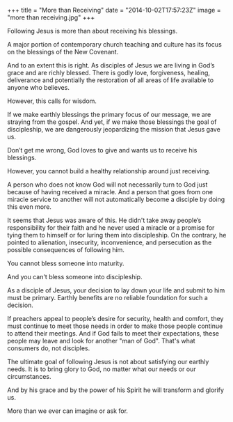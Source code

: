 +++
title = "More than Receiving"
date = "2014-10-02T17:57:23Z"
image = "more than receiving.jpg"
+++

Following Jesus is more than about receiving his blessings.

A major portion of contemporary church teaching and culture has its focus on the blessings of the New Covenant.

And to an extent this is right. As disciples of Jesus we are living in God’s grace and are richly blessed. There is godly love, forgiveness, healing, deliverance and potentially the restoration of all areas of life available to anyone who believes.

However, this calls for wisdom.

If we make earthly blessings the primary focus of our message, we are straying from the gospel. And yet, if we make those blessings the goal of discipleship, we are dangerously jeopardizing the mission that Jesus gave us.

Don’t get me wrong, God loves to give and wants us to receive his blessings.

However, you cannot build a healthy relationship around just receiving.

A person who does not know God will not necessarily turn to God just because of having received a miracle. And a person that goes from one miracle service to another will not automatically become a disciple by doing this even more.

It seems that Jesus was aware of this. He didn't take away people’s responsibility for their faith and he never used a miracle or a promise for tying them to himself or for luring them into discipleship. On the contrary, he pointed to alienation, insecurity, inconvenience, and persecution as the possible consequences of following him.

You cannot bless someone into maturity.

And you can't bless someone into discipleship.

As a disciple of Jesus, your decision to lay down your life and submit to him must be primary. Earthly benefits are no reliable foundation for such a decision.

If preachers appeal to people’s desire for security, health and comfort, they must continue to meet those needs in order to make those people continue to attend their meetings. And if God fails to meet their expectations, these people may leave and look for another "man of God". That's what consumers do, not disciples.

The ultimate goal of following Jesus is not about satisfying our earthly needs. It is to bring glory to God, no matter what our needs or our circumstances.

And by his grace and by the power of his Spirit he will transform and glorify us.

More than we ever can imagine or ask for.
